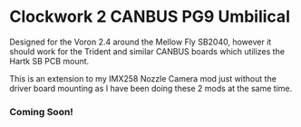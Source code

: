 # Clockwork 2 CANBUS PG9 Umbilical
Designed for the Voron 2.4 around the Mellow Fly SB2040, however it should work for the Trident and similar CANBUS boards which utilizes the Hartk SB PCB mount.

This is an extension to my IMX258 Nozzle Camera mod just without the driver board mounting as I have been doing these 2 mods at the same time.

### Coming Soon!